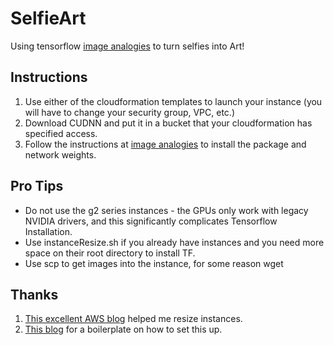 SelfieArt
=========

Using tensorflow [image analogies](https://github.com/awentzonline/image-analogies) to turn selfies into Art!

Instructions
--------

1. Use either of the cloudformation templates to launch your instance (you will have to change your security group, VPC, etc.)
2. Download CUDNN and put it in a bucket that your cloudformation has specified access.
3. Follow the instructions at [image analogies](https://github.com/awentzonline/image-analogies) to install the package and network weights.

Pro Tips
--------

* Do not use the g2 series instances - the GPUs only work with legacy NVIDIA drivers, and this significantly complicates Tensorflow Installation.
* Use instanceResize.sh if you already have instances and you need more space on their root directory to install TF.
* Use scp to get images into the instance, for some reason wget

Thanks
------

1. [This excellent AWS blog](https://alestic.com/2010/02/ec2-resize-running-ebs-root/) helped me resize instances.
2. [This blog](http://expressionflow.com/2016/10/09/installing-tensorflow-on-an-aws-ec2-p2-gpu-instance/) for a boilerplate on how to set this up.
 